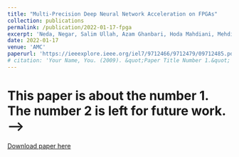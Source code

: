 ```yaml
---
title: "Multi-Precision Deep Neural Network Acceleration on FPGAs"
collection: publications
permalink: /publication/2022-01-17-fpga
excerpt: 'Neda, Negar, Salim Ullah, Azam Ghanbari, Hoda Mahdiani, Mehdi Modarressi, and Akash Kumar. "Multi-Precision Deep Neural Network Acceleration on FPGAs." In 2022 27th Asia and South Pacific Design Automation Conference (ASP-DAC), pp. 454-459. IEEE, 2022.'
date: 2022-01-17
venue: 'AMC'
paperurl: 'https://ieeexplore.ieee.org/iel7/9712466/9712479/09712485.pdf'
# citation: 'Your Name, You. (2009). &quot;Paper Title Number 1.&quot; <i>Journal 1</i>. 1(1).'
---
```

# This paper is about the number 1. The number 2 is left for future work. -->

[Download paper here](https://ieeexplore.ieee.org/iel7/9712466/9712479/09712485.pdf)

<!-- Recommended citation: Your Name, You. (2009). "Paper Title Number 1." <i>Journal 1</i>. 1(1). -->